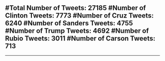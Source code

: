 #Total Number of Tweets: 27185 
#Number of Clinton Tweets: 7773
#Number of Cruz Tweets: 6240
#Number of Sanders Tweets: 4755
#Number of Trump Tweets: 4692
#Number of Rubio Tweets: 3011
#Number of Carson Tweets: 713
---
---
